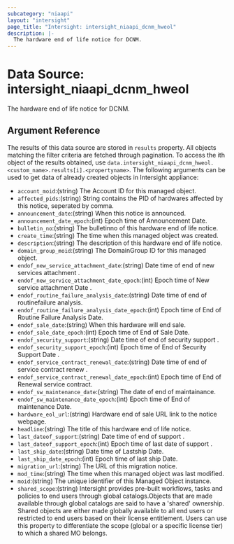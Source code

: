```yaml
---
subcategory: "niaapi"
layout: "intersight"
page_title: "Intersight: intersight_niaapi_dcnm_hweol"
description: |-
  The hardware end of life notice for DCNM.
---
```


# Data Source: intersight_niaapi_dcnm_hweol
The hardware end of life notice for DCNM.
## Argument Reference
The results of this data source are stored in `results` property.
All objects matching the filter criteria are fetched through pagination.
To access the ith object of the results obtained, use `data.intersight_niaapi_dcnm_hweol.<custom_name>.results[i].<propertyname>`.
The following arguments can be used to get data of already created objects in Intersight appliance:
* `account_moid`:(string) The Account ID for this managed object. 
* `affected_pids`:(string) String contains the PID of hardwares affected by this notice, seperated by comma. 
* `announcement_date`:(string) When this notice is announced. 
* `announcement_date_epoch`:(int) Epoch time of Announcement Date. 
* `bulletin_no`:(string) The bulletinno of this hardware end of life notice. 
* `create_time`:(string) The time when this managed object was created. 
* `description`:(string) The description of this hardware end of life notice. 
* `domain_group_moid`:(string) The DomainGroup ID for this managed object. 
* `endof_new_service_attachment_date`:(string) Date time of end of new services attachment  . 
* `endof_new_service_attachment_date_epoch`:(int) Epoch time of New service attachment Date . 
* `endof_routine_failure_analysis_date`:(string) Date time of end of routinefailure analysis. 
* `endof_routine_failure_analysis_date_epoch`:(int) Epoch time of End of Routine Failure Analysis Date. 
* `endof_sale_date`:(string) When this hardware will end sale. 
* `endof_sale_date_epoch`:(int) Epoch time of End of Sale Date. 
* `endof_security_support`:(string) Date time of end of security support . 
* `endof_security_support_epoch`:(int) Epoch time of End of Security Support Date . 
* `endof_service_contract_renewal_date`:(string) Date time of end of service contract renew . 
* `endof_service_contract_renewal_date_epoch`:(int) Epoch time of End of Renewal service contract. 
* `endof_sw_maintenance_date`:(string) The date of end of maintainance. 
* `endof_sw_maintenance_date_epoch`:(int) Epoch time of End of maintenance Date. 
* `hardware_eol_url`:(string) Hardware end of sale URL link to the notice webpage. 
* `headline`:(string) The title of this hardware end of life notice. 
* `last_dateof_support`:(string) Date time of end of support . 
* `last_dateof_support_epoch`:(int) Epoch time of last date of support . 
* `last_ship_date`:(string) Date time of Lastship Date. 
* `last_ship_date_epoch`:(int) Epoch time of last ship Date. 
* `migration_url`:(string) The URL of this migration notice. 
* `mod_time`:(string) The time when this managed object was last modified. 
* `moid`:(string) The unique identifier of this Managed Object instance. 
* `shared_scope`:(string) Intersight provides pre-built workflows, tasks and policies to end users through global catalogs.Objects that are made available through global catalogs are said to have a 'shared' ownership. Shared objects are either made globally available to all end users or restricted to end users based on their license entitlement. Users can use this property to differentiate the scope (global or a specific license tier) to which a shared MO belongs. 
 
